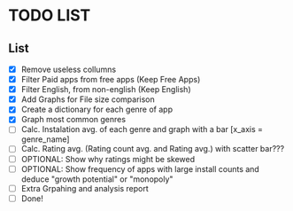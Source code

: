 # TODO LIST
## List
- [x] Remove useless collumns                                                                                 
- [x] Filter Paid apps from free apps (Keep Free Apps)
- [x] Filter English, from non-english (Keep English)
- [x] Add Graphs for File size comparison
- [x] Create a dictionary for each genre of app
- [x] Graph most common genres
- [ ] Calc. Instalation avg. of each genre and graph with a bar [x_axis = genre_name]
- [ ] Calc. Rating avg. (Rating count avg. and Rating avg.) with scatter bar???
- [ ] OPTIONAL: Show why ratings might be skewed
- [ ] OPTIONAL: Show frequency of apps with large install counts and deduce "growth potential" or "monopoly"
- [ ] Extra Grpahing and analysis report
- [ ] Done!
